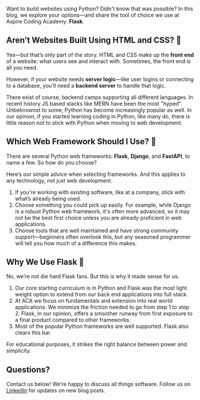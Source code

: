 Want to build websites using Python? Didn't know that was possible? In this blog, we explore your options—and share the tool of choice we use at Aspire Coding Academy: **Flask**.

## Aren’t Websites Built Using HTML and CSS? 🙋

Yes—but that’s only part of the story. HTML and CSS make up the **front end** of a website: what users see and interact with. Sometimes, the front end is all you need.

However, if your website needs **server logic**—like user logins or connecting to a database, you’ll need a **backend server** to handle that logic.

There exist of course, backend camps supporting all different languages. In recent history JS based stacks like MERN have been the most "hyped". Unbeknownst to some, Python has become increasingly popular as well. In our opinion, if you started learning coding in Python, like many do, there is little reason not to stick with Python when moving to web development.

## Which Web Framework Should I Use? 🔨

There are several Python web frameworks: **Flask**, **Django**, and **FastAPI**, to name a few. So how do you choose?

Here’s our simple advice when selecting frameworks. And this applies to any technology, not just web development.

1. If you're working with existing software, like at a company, stick with what’s already being used.
2. Choose something you could pick up easily. For example, while Django is a robust Python web framework, it's often more advanced, so it may not be the best first choice unless you are already proficient in web applications.
3. Choose tools that are well maintained and have strong community support—beginners often overlook this, but any seasoned programmer will tell you how much of a difference this makes.

## Why We Use Flask 🫙

No, we’re not die hard Flask fans. But this is why it made sense for us.

1. Our core starting curriculum is in Python and Flask was the most light weight option to extend from our back end applications into full stack.
2. At ACA we focus on fundamentals and extension into real world applications. We minimize the friction needed to go from step 1 to step 2. Flask, in our opinion, offers a smoother runway from first exposure to a final product compared to other frameworks.
3. Most of the popular Python frameworks are well supported. Flask also clears this bar.

For educational purposes, it strikes the right balance between power and simplicity.

## Questions?

Contact us below! We’re happy to discuss all things software. Follow us on [LinkedIn](https://www.linkedin.com/company/aspirecodingacademy/) for updates on new blog posts.
